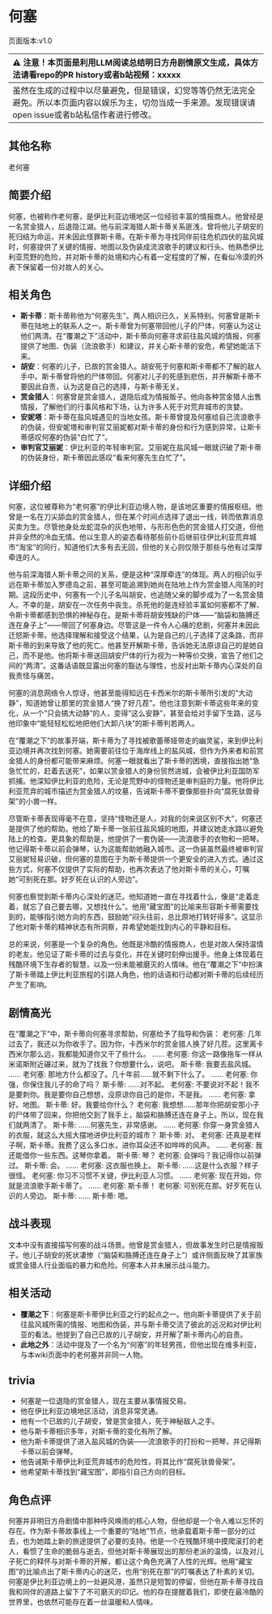 # 何塞
页面版本:v1.0
 

| :warning: 注意！本页面是利用LLM阅读总结明日方舟剧情原文生成，具体方法请看repo的PR history或者b站视频：xxxxx           |
|:----------------------------|
| 虽然在生成的过程中以尽量避免，但是错误，幻觉等等仍然无法完全避免。所以本页面内容以娱乐为主，切勿当成一手来源。发现错误请open issue或者b站私信作者进行修改。|



## 其他名称
老何塞
## 简要介绍
何塞，也被称作老何塞，是伊比利亚边境地区一位经验丰富的情报商人。他曾经是一名赏金猎人，后退隐江湖。他与前深海猎人斯卡蒂关系匪浅，曾将他儿子胡安的死归结为命运，并未因此怪罪斯卡蒂。在斯卡蒂为寻找同伴前往危机四伏的盐风城时，何塞提供了关键的情报、地图以及伪装成流浪歌手的建议和行头。他熟悉伊比利亚荒野的危险，并对斯卡蒂的处境和内心有着一定程度的了解，在看似冷漠的外表下保留着一份对故人的关心。
## 相关角色
-   **斯卡蒂**：斯卡蒂称他为“何塞先生”。两人相识已久，关系特别。何塞曾是斯卡蒂在陆地上的联系人之一。斯卡蒂曾为何塞带回他儿子的尸体，何塞认为这让他们两清。在“覆潮之下”活动中，斯卡蒂向何塞寻求前往盐风城的情报，何塞提供了地图、伪装（流浪歌手）和建议，并关心斯卡蒂的安危，希望她能活下来。
-   **胡安**：何塞的儿子，已故的赏金猎人。胡安死于何塞和斯卡蒂都不了解的敌人手中。斯卡蒂曾将他的尸体带回。何塞对儿子的死感到悲伤，并开解斯卡蒂不要因此自责，认为这是自己的选择，与斯卡蒂无关。
-   **赏金猎人**：何塞曾是赏金猎人，退隐后成为情报贩子。他向各种赏金猎人出售情报，了解他们的行事风格和下场，认为许多人死于对荒弃城市的贪婪。
-   **安妮塔**：斯卡蒂在盐风城遇见的当地女孩。斯卡蒂曾提及何塞给自己流浪歌手的伪装，但安妮塔和审判官艾丽妮都对斯卡蒂的身份和行为感到异常，让斯卡蒂感叹何塞的伪装“白忙了”。
-   **审判官艾丽妮**：伊比利亚的年轻审判官。艾丽妮在盐风城一眼就识破了斯卡蒂的伪装身份，斯卡蒂因此感叹“看来何塞先生白忙了”。
## 详细介绍
何塞，这位被尊称为“老何塞”的伊比利亚边境人物，是该地区重要的情报枢纽。他曾是一名在刀尖舔血的赏金猎人，但在某个时间点选择了退出一线，转而依靠消息买卖为生。尽管他身处龙蛇混杂的灰色地带，与形形色色的赏金猎人打交道，但他并非全然的冷血无情。他以生意人的姿态看待那些前仆后继前往伊比利亚荒弃城市“淘宝”的同行，知道他们大多有去无回，但他的关心则仅限于那些与他有过深厚牵连的人。

他与前深海猎人斯卡蒂之间的关系，便是这种“深厚牵连”的体现。两人的相识似乎远在斯卡蒂加入罗德岛之前，甚至可能追溯到她尚在陆地上作为赏金猎人闯荡的时期。这段历史中，何塞有一个儿子名叫胡安，也追随父亲的脚步成为了一名赏金猎人。不幸的是，胡安在一次任务中丧生。杀死他的是连经验丰富如何塞都不了解、令斯卡蒂都感到恐惧的神秘存在。是斯卡蒂将胡安残缺的尸体——“脑袋和胳膊还连在身子上”——带回了何塞身边。尽管这是一件令人心痛的悲剧，何塞并未因此迁怒斯卡蒂。他选择理解和接受这个结果，认为是自己的儿子选择了这条路，而非斯卡蒂的到来导致了他的死亡。他甚至开解斯卡蒂，告诉她无法原谅自己的是她自己，而不是他。他将斯卡蒂送回胡安尸体的行为视为一种等价交换，宣告了他们之间的“两清”。这番话语既显露出何塞的豁达与理性，也反衬出斯卡蒂内心深处的自我责怪与痛苦。

何塞的消息网络令人惊讶，他甚至能得知远在卡西米尔的斯卡蒂所引发的“大动静”，知道她曾让那里的赏金猎人“换了好几茬”。他也注意到斯卡蒂这些年来的变化，从一个“只会搞大动静”的人，变得“这么安静”，甚至会给对手留下生路，这与他印象中“能轻轻松松地把他们大卸八块”的斯卡蒂判若两人。

在“覆潮之下”的故事开端，斯卡蒂为了寻找被歌蕾蒂娅带走的幽灵鲨，来到伊比利亚边境并再次找到何塞。她需要前往位于海岸线上的盐风城，但作为外来者和前赏金猎人的身份都可能带来麻烦。何塞一眼就看出了斯卡蒂的困境，直接指出她“急急忙忙的，赶着去送死”，如果以赏金猎人的身份贸然进城，会被伊比利亚国防军抓捕。他深知伊比利亚的危险，无论是荒野中的怪物还是审判庭的力量。他将伊比利亚荒弃的城市描述为赏金猎人的坟墓，告诫斯卡蒂不要像那些扑向“腐死驮兽骨架”的小兽一样。

尽管斯卡蒂表现得毫不在意，坚持“怪物还是人，对我的剑来说区别不大”，何塞还是提供了他的帮助。他给了斯卡蒂一张前往盐风城的地图，并建议她走水路以避免陆上的检查。更具象的帮助是，他提供了一套伪装——流浪歌手的衣物和一把琴。他记得斯卡蒂以前会弹琴，认为这能帮助她融入城市。这一伪装虽然最终被审判官艾丽妮轻易识破，但何塞的意图在于为斯卡蒂提供一个更安全的进入方式。通过这些方式，何塞不仅提供了实际的帮助，也再次表达了他对斯卡蒂的关心，叮嘱她“可别死在那。好歹死在认识的人旁边”。

何塞也察觉到斯卡蒂内心深处的迷茫。他知道她一直在寻找着什么，像是“走着走着，就忘了自己要去哪，又想找什么”。他用“藏宝图”的比喻来形容斯卡蒂需要找到的，能够指引她方向的东西，鼓励她“闷头往前，总比原地打转好得多”。这显示了他对斯卡蒂的精神状态有所洞察，并希望她能找到内心的平静和目标。

总的来说，何塞是一个复杂的角色。他既是冷酷的情报商人，也是对故人保持温情的老友。他见证了斯卡蒂的过去与变化，并在关键时刻伸出援手。他身上体现着在残酷环境下生存者的智慧，以及一份未能被磨灭的人情味。他在“覆潮之下”中扮演了斯卡蒂踏上伊比利亚旅程的引路人角色，他的话语和行动都对斯卡蒂的后续经历产生了影响。
## 剧情高光
在“覆潮之下”中，斯卡蒂向何塞寻求帮助，何塞给予了指导和伪装：
老何塞: 几年过去了，我还以为你收手了。因为你，卡西米尔的赏金猎人换了好几茬。这里离卡西米尔那么远，我都能知道你又干了些什么。
......
老何塞: 你这一路像拖车一样从米诺斯附近碾过来，就为了找我？你想要什么，说吧。
斯卡蒂: 我要去盐风城。
......
老何塞: 那地方什么都没了。几十年前......就不剩下什么了。
......
老何塞: 你强，你保住我儿子的命了吗？
斯卡蒂: ......对不起。
老何塞: 不要说对不起！我不是要刺你。我是要你自己想想，没原谅你自己的是你，不是我。
......
老何塞: 拿好。地图。
斯卡蒂: 好。我要给你什么？
老何塞: 我想想......那年你把胡安那小子的尸体带了回来，你把他交到了我手上，脑袋和胳膊还连在身子上。所以，现在我们就两清了。
斯卡蒂: ......何塞先生，非常感谢。
......
老何塞: 你穿一身赏金猎人的衣服，就这么大摇大摆地进伊比利亚的城市？
斯卡蒂: 对。
老何塞: 还真是老样子啊，斯卡蒂。我费了这么多口水，进你耳朵还不如哗哗的风声。
......
老何塞: 我还能借你一些东西。这琴你拿着。
斯卡蒂: 琴？
老何塞: 会弹吗？我记得你以前弹过。
斯卡蒂: 会。
......
老何塞: 这衣服也换上。
斯卡蒂: ......这是什么衣服？样子很怪。
老何塞: 你习不习惯不关键，伊比利亚人习惯。
......
老何塞: 现在开始，你就是流浪歌手斯卡蒂了。
......
老何塞: 斯卡蒂！
老何塞: 可别死在那。好歹死在认识的人旁边。
斯卡蒂: ......
斯卡蒂: 嗯。
## 战斗表现
文本中没有直接描写何塞的战斗场景。他曾是赏金猎人，但故事发生时已是情报贩子。他儿子胡安的死状凄惨（“脑袋和胳膊还连在身子上”）或许侧面反映了其家族或赏金猎人行业面临的暴力和危险。何塞本人并未展示战斗能力。
## 相关活动
-   **覆潮之下**：何塞是斯卡蒂伊比利亚之行的起点之一。他向斯卡蒂提供了关于前往盐风城所需的情报、地图和伪装，并与斯卡蒂交流了彼此的近况和对伊比利亚的看法。他提到了自己已故的儿子胡安，并开解了斯卡蒂内心的自责。
-   **此地之外**：活动中提及了一个名为“何塞”的年轻男孩，但他出现在维多利亚，与本wiki页面中的老何塞并非同一人物。
## trivia
- 何塞是一位退隐的赏金猎人，现在主要从事情报交易。
- 他在伊比利亚边境地区活动，消息非常灵通。
- 他有一个已故的儿子胡安，曾是赏金猎人，死于神秘敌人之手。
- 他与斯卡蒂相识多年，对斯卡蒂的变化有所了解。
- 他为斯卡蒂提供了进入盐风城的伪装——流浪歌手的打扮和一把琴，并记得斯卡蒂以前会弹琴。
- 他告诫斯卡蒂伊比利亚荒弃城市的危险性，将其比作“腐死驮兽骨架”。
- 他希望斯卡蒂找到“藏宝图”，即指引自己方向的目标。
## 角色点评
何塞并非明日方舟剧情中那种呼风唤雨的核心人物，但他却是一个令人难以忘怀的存在。作为斯卡蒂故事线上一个重要的“陆地”节点，他承载着斯卡蒂一部分的过去，也为她踏上新的旅途提供了必要的支持。他是一个在残酷环境中摸爬滚打的老人，看惯了生命的脆弱与逝去，但他对斯卡蒂展现出的那份老派的温情，以及对儿子死亡的释怀与对斯卡蒂的开解，都让这个角色充满了人性的光辉。他用“藏宝图”的比喻点出了斯卡蒂内心的迷茫，也用“别死在那”的叮嘱表达了朴素的关切。何塞是伊比利亚边境上的一处避风港，虽然只是短暂的停留，但他在斯卡蒂寻找自我和同伴的道路上留下了不可磨灭的印记。他的存在提醒着我们，即使在最冷酷的世界里，也依然可能存在着一丝温暖和人情味。